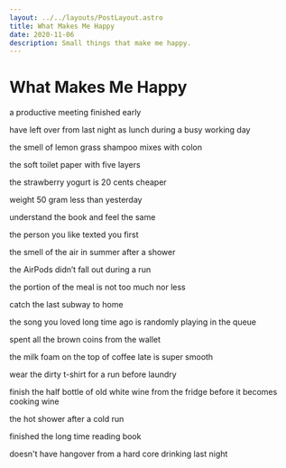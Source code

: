 ```yaml
---
layout: ../../layouts/PostLayout.astro
title: What Makes Me Happy
date: 2020-11-06
description: Small things that make me happy.
---
```


# What Makes Me Happy

a productive meeting finished early

have left over from last night as lunch during a busy working day

the smell of lemon grass shampoo mixes with colon

the soft toilet paper with five layers

the strawberry yogurt is 20 cents cheaper

weight 50 gram less than yesterday 

understand the book and feel the same 

the person you like texted you first

the smell of the air in summer after a shower

the AirPods didn’t fall out during a run

the portion of the meal is not too much nor less

catch the last subway to home

the song you loved long time ago is randomly playing in the queue

spent all the brown coins from the wallet 

the milk foam on the top of coffee late is super smooth

wear the dirty t-shirt for a run before laundry

finish the half bottle of old white wine from the fridge before it becomes cooking wine

the hot shower after a cold run

finished the long time reading book

doesn't have hangover from a hard core drinking last night 